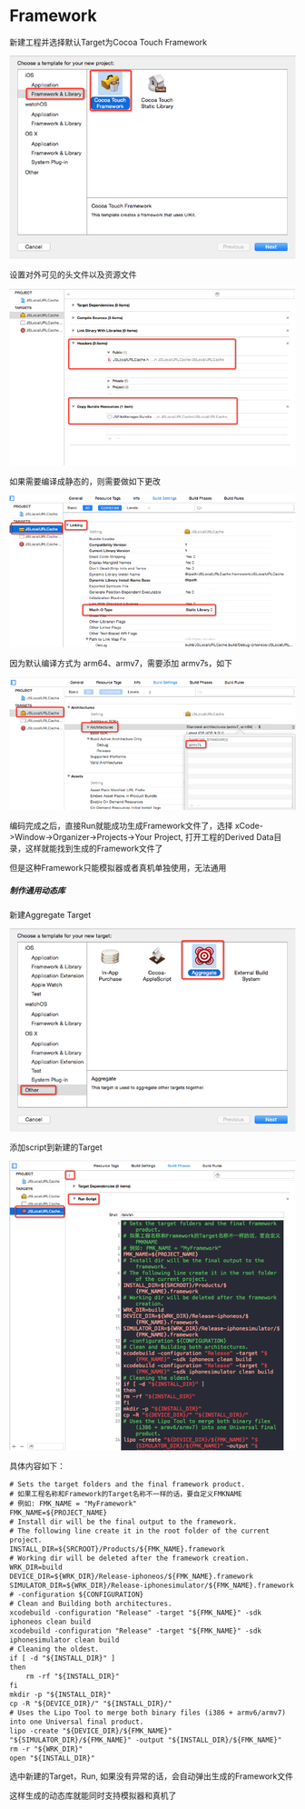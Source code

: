 # Framework

新建工程并选择默认Target为Cocoa Touch Framework

![preview](./ReadMeImages/create.png)

设置对外可见的头文件以及资源文件

![preview](./ReadMeImages/setting.png)

如果需要编译成静态的，则需要做如下更改

![preview](./ReadMeImages/setting_static.png)

因为默认编译方式为 arm64、armv7，需要添加 armv7s，如下

![preview](./ReadMeImages/setting_armv7s.png)

编码完成之后，直接Run就能成功生成Framework文件了，选择 xCode->Window->Organizer->Projects->Your Project, 打开工程的Derived Data目录，这样就能找到生成的Framework文件了

但是这种Framework只能模拟器或者真机单独使用，无法通用

##### 制作通用动态库

新建Aggregate Target

![preview](./ReadMeImages/targets_create.png)

添加script到新建的Target

![preview](./ReadMeImages/targets_setting.png)

具体内容如下：

	# Sets the target folders and the final framework product.
	# 如果工程名称和Framework的Target名称不一样的话，要自定义FMKNAME
	# 例如: FMK_NAME = "MyFramework"
	FMK_NAME=${PROJECT_NAME}
	# Install dir will be the final output to the framework.
	# The following line create it in the root folder of the current project.
	INSTALL_DIR=${SRCROOT}/Products/${FMK_NAME}.framework
	# Working dir will be deleted after the framework creation.
	WRK_DIR=build
	DEVICE_DIR=${WRK_DIR}/Release-iphoneos/${FMK_NAME}.framework
	SIMULATOR_DIR=${WRK_DIR}/Release-iphonesimulator/${FMK_NAME}.framework
	# -configuration ${CONFIGURATION}
	# Clean and Building both architectures.
	xcodebuild -configuration "Release" -target "${FMK_NAME}" -sdk iphoneos clean build
	xcodebuild -configuration "Release" -target "${FMK_NAME}" -sdk iphonesimulator clean build
	# Cleaning the oldest.
	if [ -d "${INSTALL_DIR}" ]
	then
		rm -rf "${INSTALL_DIR}"
	fi
	mkdir -p "${INSTALL_DIR}"
	cp -R "${DEVICE_DIR}/" "${INSTALL_DIR}/"
	# Uses the Lipo Tool to merge both binary files (i386 + armv6/armv7) into one Universal final product.
	lipo -create "${DEVICE_DIR}/${FMK_NAME}" "${SIMULATOR_DIR}/${FMK_NAME}" -output "${INSTALL_DIR}/${FMK_NAME}"
	rm -r "${WRK_DIR}"
	open "${INSTALL_DIR}"

选中新建的Target，Run, 如果没有异常的话，会自动弹出生成的Framework文件

这样生成的动态库就能同时支持模拟器和真机了